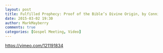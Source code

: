 ```yaml
---
layout: post
title: Fulfilled Prophecy: Proof of the Bible’s Divine Origin, by Connie Adams
date: 2015-03-02 19:30
author: MarkMayberry
comments: true
categories: [Gospel Meeting, Video]
---
```

https://vimeo.com/121191834
